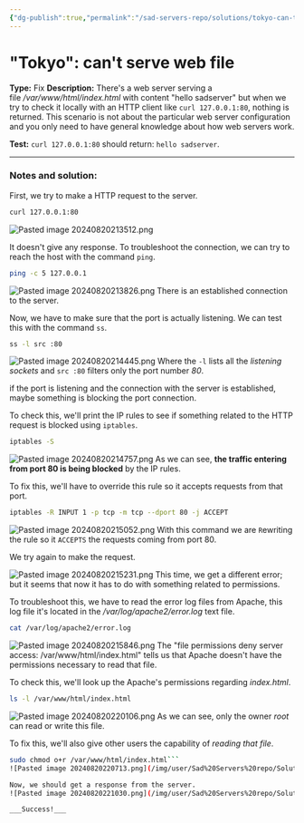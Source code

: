 ```yaml
---
{"dg-publish":true,"permalink":"/sad-servers-repo/solutions/tokyo-can-t-serve-web-file/"}
---
```



# "Tokyo": can't serve web file
**Type:** Fix
**Description:** There's a web server serving a file _/var/www/html/index.html_ with content "hello sadserver" but when we try to check it locally with an HTTP client like `curl 127.0.0.1:80`, nothing is returned. This scenario is not about the particular web server configuration and you only need to have general knowledge about how web servers work.

**Test:** `curl 127.0.0.1:80` should return: `hello sadserver`.

---
### Notes and solution:
First, we try to make a HTTP request to the server.

```bash
curl 127.0.0.1:80
```
![Pasted image 20240820213512.png](/img/user/Sad%20Servers%20repo/Solutions/Reference%20images/Pasted%20image%2020240820213512.png)

It doesn't give any response. To troubleshoot the connection, we can try to reach the host with the command `ping`.

```bash
ping -c 5 127.0.0.1
```
![Pasted image 20240820213826.png](/img/user/Sad%20Servers%20repo/Solutions/Reference%20images/Pasted%20image%2020240820213826.png)
There is an established connection to the server.

Now, we have to make sure that the port is actually listening. We can test this with the command `ss`.

```bash
ss -l src :80
```
![Pasted image 20240820214445.png](/img/user/Sad%20Servers%20repo/Solutions/Reference%20images/Pasted%20image%2020240820214445.png)
Where the `-l` lists all the _listening sockets_ and `src :80` filters only the port number _80_.

if the port is listening and the connection with the server is established, maybe something is blocking the port connection.

To check this, we'll print the IP rules to see if something related to the HTTP request is blocked using `iptables`.

```bash
iptables -S
```
![Pasted image 20240820214757.png](/img/user/Sad%20Servers%20repo/Solutions/Reference%20images/Pasted%20image%2020240820214757.png)
As we can see, **the traffic entering from port 80 is being blocked** by the IP rules.

To fix this, we'll have to override this rule so it accepts requests from that port.

```bash
iptables -R INPUT 1 -p tcp -m tcp --dport 80 -j ACCEPT
```
![Pasted image 20240820215052.png](/img/user/Sad%20Servers%20repo/Solutions/Reference%20images/Pasted%20image%2020240820215052.png)
With this command we are `R`ewriting the rule so it `ACCEPTS` the requests coming from port 80.

We try again to make the request.

![Pasted image 20240820215231.png](/img/user/Sad%20Servers%20repo/Solutions/Reference%20images/Pasted%20image%2020240820215231.png)
This time, we get a different error; but it seems that now it has to do with something related to permissions.

To troubleshoot this, we have to read the error log files from Apache, this log file it's located in the _/var/log/apache2/error.log_ text file.

```bash
cat /var/log/apache2/error.log
```
![Pasted image 20240820215846.png](/img/user/Sad%20Servers%20repo/Solutions/Reference%20images/Pasted%20image%2020240820215846.png)
The "file permissions deny server access: /var/www/html/index.html" tells us that Apache doesn't have the permissions necessary to read that file.

To check this, we'll look up the Apache's permissions regarding  _index.html_.

```bash
ls -l /var/www/html/index.html
```
![Pasted image 20240820220106.png](/img/user/Sad%20Servers%20repo/Solutions/Reference%20images/Pasted%20image%2020240820220106.png)
As we can see, only the owner _root_ can read or write this file.

To fix this, we'll also give other users the capability of _reading that file_.

```bash
sudo chmod o+r /var/www/html/index.html```
![Pasted image 20240820220713.png](/img/user/Sad%20Servers%20repo/Solutions/Reference%20images/Pasted%20image%2020240820220713.png)

Now, we should get a response from the server.
![Pasted image 20240820221030.png](/img/user/Sad%20Servers%20repo/Solutions/Reference%20images/Pasted%20image%2020240820221030.png)

___Success!___


